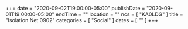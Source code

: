 +++
date = "2020-09-02T19:00:00-05:00"
publishDate = "2020-09-01T19:00:00-05:00"
endTime = ""
location = ""
ncs = [ "KA0LDG" ]
title = "Isolation Net 0902"
categories = [ "Social" ]
dates = [ "" ]
+++
